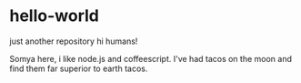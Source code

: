 # hello-world
just another repository
hi humans!

Somya here, i like node.js and coffeescript.
I've had tacos on the moon and find them far superior to earth tacos.
